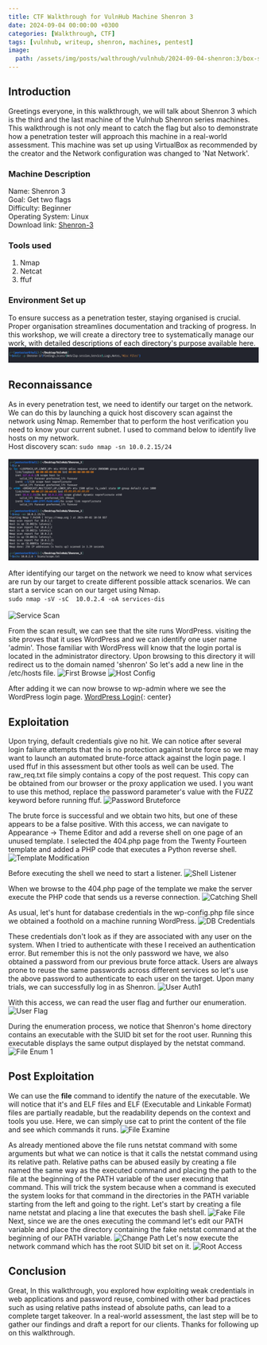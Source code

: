 ```yaml
---
title: CTF Walkthrough for VulnHub Machine Shenron 3
date: 2024-09-04 00:00:00 +0300
categories: [Walkthrough, CTF]
tags: [vulnhub, writeup, shenron, machines, pentest]   
image:
  path: /assets/img/posts/walthrough/vulnhub/2024-09-04-shenron:3/box-shenron3.png
---
```

## Introduction
Greetings everyone, in this walkthrough, we will talk about Shenron 3 which is the third and the last machine of the Vulnhub Shenron series machines. This walkthrough is not only meant to catch the flag but also to demonstrate how a penetration tester will approach this machine in a real-world assessment.
This machine was set up using VirtualBox as recommended by the creator and the Network configuration was changed to 'Nat Network'.
### Machine Description
Name: Shenron 3<br>
Goal: Get two flags<br>
Difficulty: Beginner<br>
Operating System: Linux<br>
Download link: [Shenron-3](https://download.vulnhub.com/shenron/shenron-3.ova)<br>
### Tools used
1) Nmap<br>
2) Netcat<br>
3) ffuf
### Environment Set up
To ensure success as a penetration tester, staying organised is crucial. Proper organisation streamlines documentation and tracking of progress. In this workshop, we will create a directory tree to systematically manage our work, with detailed descriptions of each directory's purpose available here. 
![Working Dir](/assets/img/posts/walthrough/vulnhub/2024-09-04-shenron:3/working-dir.png)

## Reconnaissance
As in every penetration test, we need to identify our target on the network. We can do this by launching a quick host discovery scan against the network using Nmap. Remember that to perform the host verification you need to know your current subnet. I used to command below to identify live hosts on my network.<br>
Host discovery scan: ```sudo nmap -sn 10.0.2.15/24```<br><br>
![Target Discovery](/assets/img/posts/walthrough/vulnhub/2024-09-04-shenron%3A3/target-dis.png)

After identifying our target on the network we need to know what services are run by our target to create different possible attack scenarios. We can start a service scan on our target using Nmap.  
```sudo nmap -sV -sC  10.0.2.4 -oA services-dis```<br><br>
![Service Scan](/assets/img/posts/walthrough/vulnhub/2024-09-04-shenron:3/service-scan.png)

From the scan result, we can see that the site runs WordPress. visiting the site proves that it uses WordPress and we can identify one user name 'admin'.
Those familiar with WordPress will know that the login portal is located in the administrator directory. Upon browsing to this directory it will redirect us to the domain named 'shenron' So let's add a new line in the /etc/hosts file.
![First Browse](/assets/img/posts/walthrough/vulnhub/2024-09-04-shenron:3/first-browse.png)
![Host Config](/assets/img/posts/walthrough/vulnhub/2024-09-04-shenron:3/hosts-config.png)

After adding it we can now browse to wp-admin where we see the WordPress login page.
[WordPress Login](/assets/img/posts/walthrough/vulnhub/2024-09-04-shenron:3/wordpress-login.png"){: center}


## Exploitation
Upon trying, default credentials give no hit. We can notice after several login failure attempts that the is no protection against brute force so we may want to launch an automated brute-force attack against the login page. I used ffuf in this assessment but other tools as well can be used. The raw_req.txt file simply contains a copy of the post request. This copy can be obtained from our browser or the proxy application we used. I you want to use this method, replace the password parameter's value with the FUZZ keyword before running ffuf.
![Password Bruteforce](/assets/img/posts/walthrough/vulnhub/2024-09-04-shenron:3/password-bruteforce-1.png)

The brute force is successful and we obtain two hits, but one of these appears to be a false positive. With this access, we can navigate to Appearance -> Theme Editor and add a reverse shell on one page of an unused template. I selected the 404.php page from  the Twenty Fourteen template and added a PHP code that executes a Python reverse shell.
![Template Modification](/assets/img/posts/walthrough/vulnhub/2024-09-04-shenron:3/template-modification.png)

Before executing the shell we need to start a listener.
![Shell Listener](/assets/img/posts/walthrough/vulnhub/2024-09-04-shenron:3/shell-listener.png)

When we browse to the 404.php page of the template we make the server execute the PHP code that sends us a reverse connection.
![Catching Shell](/assets/img/posts/walthrough/vulnhub/2024-09-04-shenron:3/catching-shell-1.png)

As usual, let's hunt for database credentials in the wp-config.php file since we obtained a foothold on a machine running WordPress.
![DB Credentials](/assets/img/posts/walthrough/vulnhub/2024-09-04-shenron:3/db-creds.png)

These credentials don't look as if they are associated with any user on the system. When I tried to authenticate with these I received an authentication error. But remember this is not the only password we have, we also obtained a password from our previous brute force attack. Users are always prone to reuse the same passwords across different services so let's use the above password to authenticate to each user on the target.
Upon many trials, we can successfully log in as Shenron.
![User Auth1](/assets/img/posts/walthrough/vulnhub/2024-09-04-shenron:3/user-auth-1.png)

With this access, we can read the user flag and further our enumeration.
![User Flag](/assets/img/posts/walthrough/vulnhub/2024-09-04-shenron:3/user-flag.png)

During the enumeration process, we notice that Shenron's home directory contains an executable with the SUID bit set for the root user. Running this executable displays the same output displayed by the netstat command.
![File Enum 1](/assets/img/posts/walthrough/vulnhub/2024-09-04-shenron:3/file-enum-1.png)

## Post Exploitation
We can use the **file** command to identify the nature of the executable. We will notice that it's and ELF files and ELF (Executable and Linkable Format) files are partially readable, but the readability depends on the context and tools you use. Here, we can simply use cat to print the content of the file and see which commands it runs.
![File Examine](/assets/img/posts/walthrough/vulnhub/2024-09-04-shenron:3/file-examine-1.png)

As already mentioned above the file runs netstat command with some arguments but what we can notice is that it calls the netstat command using its relative path. Relative paths can be abused easily by creating a file named the same way as the executed command and placing the path to the file at the beginning of the PATH variable of the user executing that command. This will trick the system because when a command is executed the system looks for that command in the directories in the PATH variable starting from the left and going to the right. 
Let's start by creating a file name netstat and placing a line that executes the bash shell.
![Fake File](/assets/img/posts/walthrough/vulnhub/2024-09-04-shenron:3/fakefile.png)
Next, since we are the ones executing the command let's edit our PATH variable and place the directory containing the fake netstat command at the beginning of our PATH variable.
![Change Path](/assets/img/posts/walthrough/vulnhub/2024-09-04-shenron:3/path-change.png)
Let's now execute the network command which has the root SUID bit set on it.
![Root Access](/assets/img/posts/walthrough/vulnhub/2024-09-04-shenron:3/root-access.png)

## Conclusion
Great, In this walkthrough, you explored how exploiting weak credentials in web applications and password reuse, combined with other bad practices such as using relative paths instead of absolute paths, can lead to a complete target takeover. In a real-world assessment, the last step will be to gather our findings and draft a report for our clients. Thanks for following up on this walkthrough.





